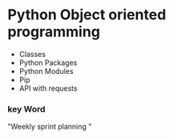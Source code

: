 # Python Object oriented programming

- Classes
- Python Packages
- Python Modules
- Pip
- API with requests


### key Word 
"Weekly sprint planning "